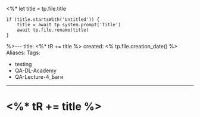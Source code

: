 <%*
	let title = tp.file.title
	
	if (title.startsWith('Untitled')) {
		title = await tp.system.prompt('Title')
		await tp.file.rename(title)
	}
	
%>---
title: <%* tR += title %>
created: <% tp.file.creation_date() %>
Aliases:
Tags: 
 - testing
 - QA-DL-Academy
 - QA-Lecture-4_Баги
---

# <%* tR += title %>

